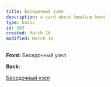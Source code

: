 ```yaml
---
title: Беседочный узел
description: a card about bowline knot
type: basic
id: 103
created: March 16
modified: March 16
---
```


**Front:**
Беседочный узел

**Back:**

[Беседочный узел](https://youtube.com/clip/UgkxVT_eYcprldsD9OXkwtr40nJwDEuUdwZQ?si=SB_d5HVHDZ8V6xZ9)
